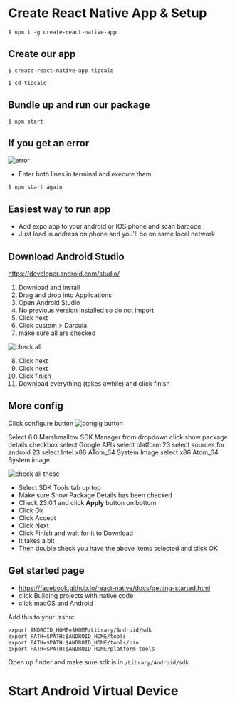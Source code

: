 # Create React Native App & Setup
`$ npm i -g create-react-native-app`

## Create our app
`$ create-react-native-app tipcalc`

`$ cd tipcalc`

## Bundle up and run our package
`$ npm start`

## If you get an error
![error](https://i.imgur.com/JVmkseZ.png)

* Enter both lines in terminal and execute them

`$ npm start again`

## Easiest way to run app
* Add expo app to your android or IOS phone and scan barcode
* Just load in address on phone and you'll be on same local network

## Download Android Studio
https://developer.android.com/studio/

1. Download and install
2. Drag and drop into Applications
3. Open Android Studio
4. No previous version installed so do not import
5. Click next
6. Click custom > Darcula
7. make sure all are checked

![check all](https://i.imgur.com/hSGYEsy.png)

8. Click next
9. Click next
10. Click finish
11. Download everything (takes awhile) and click finish

## More config
Click configure button
![congig button](https://i.imgur.com/re3shyz.png)

Select 6.0 Marshmallow SDK Manager from dropdown
click show package details checkbox
select Google APIs
select platform 23
select sources for android 23
select Intel x86 ATom_64 System Image
select x86 Atom_64 System image

![check all these](https://i.imgur.com/NY7Tvke.png)

* Select SDK Tools tab up top
* Make sure Show Package Details has been checked
* Check 23.0.1 and click **Apply** button on bottom
* Click Ok
* Click Accept
* Click Next
* Click Finish and wait for it to Download
* It takes a bit
* Then double check you have the above items selected and click OK

## Get started page
* https://facebook.github.io/react-native/docs/getting-started.html
* click Building projects with native code
* click macOS and Android

Add this to your .zshrc

```
export ANDROID_HOME=$HOME/Library/Android/sdk
export PATH=$PATH:$ANDROID_HOME/tools
export PATH=$PATH:$ANDROID_HOME/tools/bin
export PATH=$PATH:$ANDROID_HOME/platform-tools
```

Open up finder and make sure sdk is in `/Library/Android/sdk`

# Start Android Virtual Device
